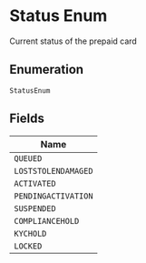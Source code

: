 
# Status Enum

Current status of the prepaid card

## Enumeration

`StatusEnum`

## Fields

| Name |
|  --- |
| `QUEUED` |
| `LOSTSTOLENDAMAGED` |
| `ACTIVATED` |
| `PENDINGACTIVATION` |
| `SUSPENDED` |
| `COMPLIANCEHOLD` |
| `KYCHOLD` |
| `LOCKED` |

